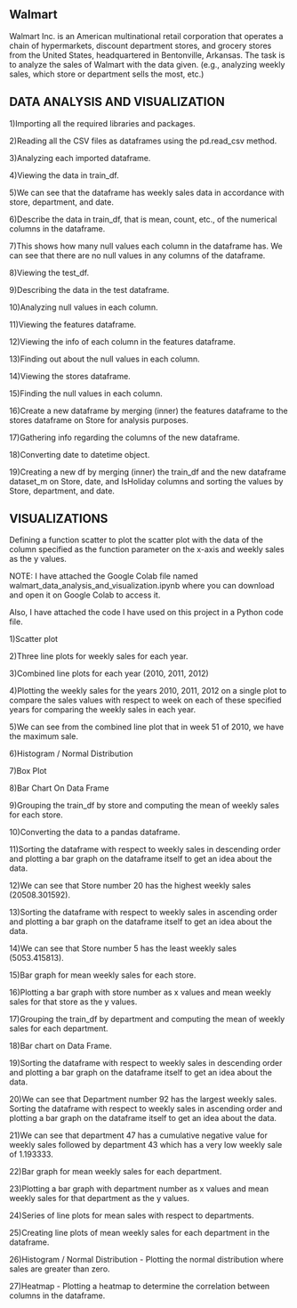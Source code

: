 ## Walmart
Walmart Inc. is an American multinational retail corporation that operates a chain of hypermarkets, discount department stores, and grocery stores from the United States, headquartered in Bentonville, Arkansas.
The task is to analyze the sales of Walmart with the data given. (e.g., analyzing weekly sales, which store or department sells the most, etc.)

## DATA ANALYSIS AND VISUALIZATION
1)Importing all the required libraries and packages.

2)Reading all the CSV files as dataframes using the pd.read_csv method.

3)Analyzing each imported dataframe.

4)Viewing the data in train_df.

5)We can see that the dataframe has weekly sales data in accordance with store, department, and date.

6)Describe the data in train_df, that is mean, count, etc., of the numerical columns in the dataframe.

7)This shows how many null values each column in the dataframe has. We can see that there are no null values in any columns of the dataframe.

8)Viewing the test_df.

9)Describing the data in the test dataframe.

10)Analyzing null values in each column.

11)Viewing the features dataframe.

12)Viewing the info of each column in the features dataframe.

13)Finding out about the null values in each column.

14)Viewing the stores dataframe.

15)Finding the null values in each column.

16)Create a new dataframe by merging (inner) the features dataframe to the stores dataframe on Store for analysis purposes.

17)Gathering info regarding the columns of the new dataframe.

18)Converting date to datetime object.

19)Creating a new df by merging (inner) the train_df and the new dataframe dataset_m on Store, date, and IsHoliday columns and sorting the values by Store, department, and date.

## VISUALIZATIONS
Defining a function scatter to plot the scatter plot with the data of the column specified as the function parameter on the x-axis and weekly sales as the y values.

NOTE: I have attached the Google Colab file named walmart_data_analysis_and_visualization.ipynb where you can download and open it on Google Colab to access it.

Also, I have attached the code I have used on this project in a Python code file.

1)Scatter plot

2)Three line plots for weekly sales for each year.

3)Combined line plots for each year (2010, 2011, 2012)

4)Plotting the weekly sales for the years 2010, 2011, 2012 on a single plot to compare the sales values with respect to week on each of these specified years for comparing the weekly sales in each year.

5)We can see from the combined line plot that in week 51 of 2010, we have the maximum sale.

6)Histogram / Normal Distribution

7)Box Plot

8)Bar Chart On Data Frame

9)Grouping the train_df by store and computing the mean of weekly sales for each store.

10)Converting the data to a pandas dataframe.

11)Sorting the dataframe with respect to weekly sales in descending order and plotting a bar graph on the dataframe itself to get an idea about the data.

12)We can see that Store number 20 has the highest weekly sales (20508.301592).

13)Sorting the dataframe with respect to weekly sales in ascending order and plotting a bar graph on the dataframe itself to get an idea about the data.

14)We can see that Store number 5 has the least weekly sales (5053.415813).

15)Bar graph for mean weekly sales for each store.

16)Plotting a bar graph with store number as x values and mean weekly sales for that store as the y values.

17)Grouping the train_df by department and computing the mean of weekly sales for each department.

18)Bar chart on Data Frame.

19)Sorting the dataframe with respect to weekly sales in descending order and plotting a bar graph on the dataframe itself to get an idea about the data.

20)We can see that Department number 92 has the largest weekly sales.
Sorting the dataframe with respect to weekly sales in ascending order and 
plotting a bar graph on the dataframe itself to get an idea about the data.

21)We can see that department 47 has a cumulative negative value for weekly sales followed by department 43 which has a very low weekly sale of 1.193333.

22)Bar graph for mean weekly sales for each department.

23)Plotting a bar graph with department number as x values and mean weekly sales for that department as the y values.

24)Series of line plots for mean sales with respect to departments.

25)Creating line plots of mean weekly sales for each department in the dataframe.

26)Histogram / Normal Distribution - Plotting the normal distribution where sales are greater than zero.

27)Heatmap - Plotting a heatmap to determine the correlation between columns in the dataframe.
